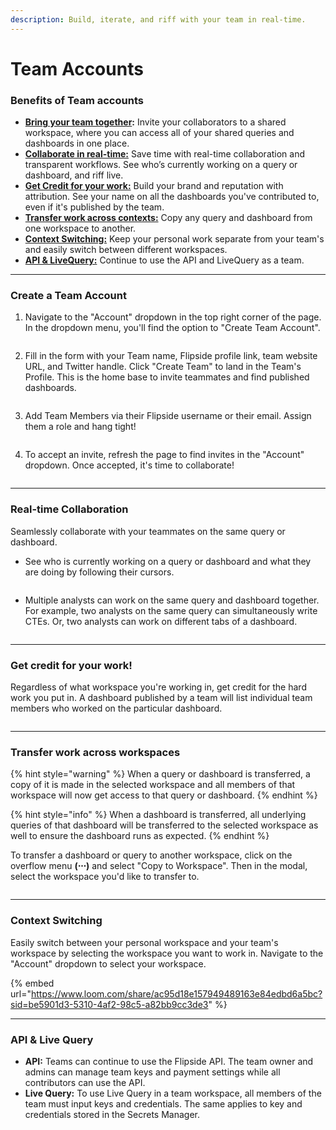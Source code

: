 ```yaml
---
description: Build, iterate, and riff with your team in real-time.
---
```


# Team Accounts

### Benefits of Team accounts

* [**Bring your team together**](team-accounts.md#create-a-team-account)**:** Invite your collaborators to a shared workspace, where you can access all of your shared queries and dashboards in one place.&#x20;
* [**Collaborate in real-time:**](team-accounts.md#real-time-collaboration) Save time with real-time collaboration and transparent workflows. See who’s currently working on a query or dashboard, and riff live.
* [**Get Credit for your work:**](team-accounts.md#get-credit-for-your-work) Build your brand and reputation with attribution. See your name on all the dashboards you've contributed to, even if it's published by the team.&#x20;
* [**Transfer work across contexts:**](team-accounts.md#transfer-work-across-contexts) Copy any query and dashboard from one workspace to another.&#x20;
* [**Context Switching:**](team-accounts.md#context-switching) Keep your personal work separate from your team's and easily switch between different workspaces.&#x20;
* [**API & LiveQuery:**](team-accounts.md#api-+-livequery) Continue to use the API and LiveQuery as a team.

***



### Create a Team Account&#x20;

1.  Navigate to the "Account" dropdown in the top right corner of the page. In the dropdown menu, you'll find the option to "Create Team Account".

    <figure><img src="../../../../.gitbook/assets/Screenshot 2023-10-29 at 6.38.15 PM.png" alt=""><figcaption></figcaption></figure>
2.  Fill in the form with your Team name, Flipside profile link, team website URL, and Twitter handle. Click "Create Team" to land in the Team's Profile. This is the home base to invite teammates and find published dashboards.&#x20;

    <figure><img src="../../../../.gitbook/assets/Screenshot 2023-10-29 at 6.39.48 PM.png" alt=""><figcaption></figcaption></figure>
3.  Add Team Members via their Flipside username or their email. Assign them a role and hang tight!&#x20;

    <figure><img src="../../../../.gitbook/assets/Screenshot 2023-10-29 at 6.40.32 PM.png" alt=""><figcaption></figcaption></figure>
4.  To accept an invite, refresh the page to find invites in the "Account" dropdown. Once accepted, it's time to collaborate!&#x20;

    <figure><img src="../../../../.gitbook/assets/Screenshot 2023-10-29 at 7.01.28 PM.png" alt=""><figcaption></figcaption></figure>

***

### Real-time Collaboration

Seamlessly collaborate with your teammates on the same query or dashboard.&#x20;

*   See who is currently working on a query or dashboard and what they are doing by following their cursors.&#x20;

    <figure><img src="../../../../.gitbook/assets/Screenshot 2023-10-29 at 7.16.00 PM.png" alt=""><figcaption></figcaption></figure>
*   Multiple analysts can work on the same query and dashboard together. For example, two analysts on the same query can simultaneously write CTEs. Or, two analysts can work on different tabs of a dashboard.&#x20;

    <figure><img src="../../../../.gitbook/assets/Screenshot 2023-10-29 at 7.55.54 PM.png" alt=""><figcaption></figcaption></figure>

***

### Get credit for your work!&#x20;

Regardless of what workspace you're working in, get credit for the hard work you put in. A dashboard published by a team will list individual team members who worked on the particular dashboard.&#x20;

<figure><img src="../../../../.gitbook/assets/Screenshot 2023-10-29 at 8.03.48 PM.png" alt=""><figcaption></figcaption></figure>

***

### **Transfer work across workspaces**

{% hint style="warning" %}
When a query or dashboard is transferred, a copy of it is made in the selected workspace and all members of that workspace will now get access to that query or dashboard.&#x20;
{% endhint %}

{% hint style="info" %}
When a dashboard is transferred, all underlying queries of that dashboard will be transferred to the selected workspace as well to ensure the dashboard runs as expected.&#x20;
{% endhint %}

To transfer a dashboard or query to another workspace, click on the overflow menu **(⋅⋅⋅)** and select "Copy to Workspace". Then in the modal, select the workspace you'd like to transfer to.&#x20;

<figure><img src="../../../../.gitbook/assets/Screenshot 2023-10-31 at 9.46.49 AM.png" alt=""><figcaption></figcaption></figure>

***

### Context Switching&#x20;

Easily switch between your personal workspace and your team's workspace by selecting the workspace you want to work in. Navigate to the "Account" dropdown to select your workspace.&#x20;

{% embed url="https://www.loom.com/share/ac95d18e157949489163e84edbd6a5bc?sid=be5901d3-5310-4af2-98c5-a82bb9cc3de3" %}

***

### API & Live Query

* **API:** Teams can continue to use the Flipside API. The team owner and admins can manage team keys and payment settings while all contributors can use the API.&#x20;
* **Live Query:** To use Live Query in a team workspace, all members of the team must input keys and credentials. The same applies to key and credentials stored in the Secrets Manager.
